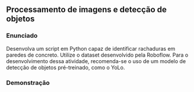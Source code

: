 <h2>Processamento de imagens e detecção de objetos</h2>

<h3>Enunciado</h3>

<p>Desenvolva um script em Python capaz de identificar rachaduras em paredes de concreto. Utilize o dataset desenvolvido pela Roboflow. Para o desenvolvimento dessa atividade, recomenda-se o uso de um modelo de detecção de objetos pré-treinado, como o YoLo.</p>

<h3>Demonstração</h3>

